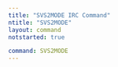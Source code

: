 ```yaml
---
title: "SVS2MODE IRC Command"
ntitle: "SVS2MODE"
layout: command
notstarted: true

command: SVS2MODE
---
```

